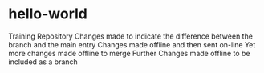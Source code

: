 # hello-world
Training Repository
Changes made to indicate the difference between the branch and the main entry
Changes made offline and then sent on-line
Yet more changes made offline to merge
Further Changes made offline to be included as a branch

